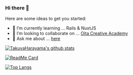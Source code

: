 ### Hi there 👋

Here are some ideas to get you started:

- 🌱 I’m currently learning ... Rails & NuxtJS
- 👯 I’m looking to collaborate on ... [Oita Creative Academy](https://oita-creative.jp/)
- 💬 Ask me about ... [here](https://toaru-kaihatsu.com/contact/)

[![TakuyaHarayama's github stats](https://github-readme-stats.vercel.app/api?username=harayama-developmer&show_icons=true&theme=dark)](https://github.com/anuraghazra/github-readme-stats)

[![ReadMe Card](https://github-readme-stats.vercel.app/api/pin/?username=harayama-developmer&repo=template-docker-rails-6-postgresql&theme=dark)](https://github.com/anuraghazra/github-readme-stats)

[![Top Langs](https://github-readme-stats.vercel.app/api/top-langs/?username=harayama-developmer&theme=dark)](https://github.com/anuraghazra/github-readme-stats)
